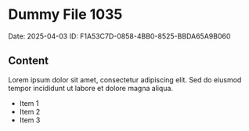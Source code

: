 # Dummy File 1035

Date: 2025-04-03
ID: F1A53C7D-0858-4BB0-8525-BBDA65A9B060

## Content

Lorem ipsum dolor sit amet, consectetur adipiscing elit.
Sed do eiusmod tempor incididunt ut labore et dolore magna aliqua.

* Item 1
* Item 2
* Item 3

